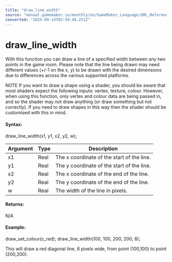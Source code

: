 ```yaml
---
title: "draw_line_width"
source: "manual.gamemaker.io/monthly/en/GameMaker_Language/GML_Reference/Drawing/Basic_Forms/draw_line_width.htm"
converted: "2025-09-14T03:59:49.251Z"
---
```


# draw\_line\_width

With this function you can draw a line of a specified width between any two points in the game room. Please note that the line being drawn may need different values (+/-1 on the x, y) to be drawn with the desired dimensions due to differences across the various supported platforms.

NOTE If you want to draw a shape using a shader, you should be aware that most shaders expect the following inputs: vertex, texture, colour. However, when using this function, only vertex and colour data are being passed in, and so the shader may not draw anything (or draw something but not correctly). If you need to draw shapes in this way then the shader should be customised with this in mind.

#### Syntax:

draw\_line\_width(x1, y1, x2, y2, w);

| Argument | Type | Description |
| --- | --- | --- |
| x1 | Real | The x coordinate of the start of the line. |
| y1 | Real | The y coordinate of the start of the line. |
| x2 | Real | The x coordinate of the end of the line. |
| y2 | Real | The y coordinate of the end of the line. |
| w | Real | The width of the line in pixels. |

#### Returns:

N/A

#### Example:

draw\_set\_colour(c\_red);
draw\_line\_width(100, 100, 200, 200, 6);

This will draw a red diagonal line, 6 pixels wide, from point (100,100) to point (200,200).